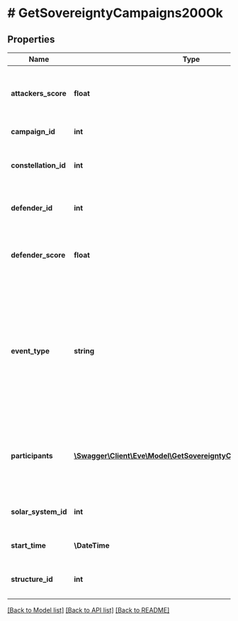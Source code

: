 # # GetSovereigntyCampaigns200Ok

## Properties

Name | Type | Description | Notes
------------ | ------------- | ------------- | -------------
**attackers_score** | **float** | Score for all attacking parties, only present in Defense Events. | [optional]
**campaign_id** | **int** | Unique ID for this campaign. |
**constellation_id** | **int** | The constellation in which the campaign will take place. |
**defender_id** | **int** | Defending alliance, only present in Defense Events | [optional]
**defender_score** | **float** | Score for the defending alliance, only present in Defense Events. | [optional]
**event_type** | **string** | Type of event this campaign is for. tcu_defense, ihub_defense and station_defense are referred to as \&quot;Defense Events\&quot;, station_freeport as \&quot;Freeport Events\&quot;. |
**participants** | [**\Swagger\Client\Eve\Model\GetSovereigntyCampaignsParticipant[]**](GetSovereigntyCampaignsParticipant.md) | Alliance participating and their respective scores, only present in Freeport Events. | [optional]
**solar_system_id** | **int** | The solar system the structure is located in. |
**start_time** | **\DateTime** | Time the event is scheduled to start. |
**structure_id** | **int** | The structure item ID that is related to this campaign. |

[[Back to Model list]](../../README.md#models) [[Back to API list]](../../README.md#endpoints) [[Back to README]](../../README.md)
